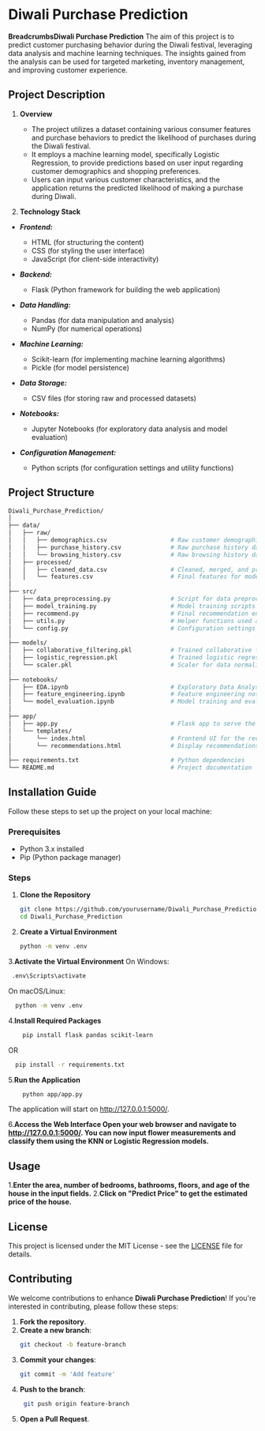 # Diwali Purchase Prediction


**BreadcrumbsDiwali Purchase Prediction** The aim of this project is to predict customer purchasing behavior during the Diwali festival, leveraging data analysis and machine learning techniques. The insights gained from the analysis can be used for targeted marketing, inventory management, and improving customer experience.
## Project Description

1. **Overview**
   - The project utilizes a dataset containing various consumer features and purchase behaviors to predict the likelihood of purchases during the Diwali festival.
   - It employs a machine learning model, specifically Logistic Regression, to provide predictions based on user input regarding customer demographics and shopping preferences.
   - Users can input various customer characteristics, and the application returns the predicted likelihood of making a purchase during Diwali.
     
2. **Technology Stack**
- ***Frontend:*** 
  - HTML (for structuring the content)
  - CSS (for styling the user interface)
  - JavaScript (for client-side interactivity)

- ***Backend:***
  - Flask (Python framework for building the web application)

- ***Data Handling:***
  - Pandas (for data manipulation and analysis)
  - NumPy (for numerical operations)

- ***Machine Learning:***
  - Scikit-learn (for implementing machine learning algorithms)
  - Pickle (for model persistence)

- ***Data Storage:***
  - CSV files (for storing raw and processed datasets)

- ***Notebooks:***
  - Jupyter Notebooks (for exploratory data analysis and model evaluation)

- ***Configuration Management:***
  - Python scripts (for configuration settings and utility functions)


## Project Structure

   ```bash
Diwali_Purchase_Prediction/
│
├── data/
│   ├── raw/
│   │   ├── demographics.csv                  # Raw customer demographics dataset
│   │   ├── purchase_history.csv              # Raw purchase history data
│   │   └── browsing_history.csv              # Raw browsing history data
│   ├── processed/
│   │   ├── cleaned_data.csv                  # Cleaned, merged, and preprocessed data
│   │   └── features.csv                      # Final features for model training
│
├── src/
│   ├── data_preprocessing.py                 # Script for data preprocessing and feature engineering
│   ├── model_training.py                     # Model training scripts for various models
│   ├── recommend.py                          # Final recommendation engine script
│   ├── utils.py                              # Helper functions used across the project
│   └── config.py                             # Configuration settings for paths, parameters, etc.
│
├── models/
│   ├── collaborative_filtering.pkl           # Trained collaborative filtering model
│   ├── logistic_regression.pkl               # Trained logistic regression model
│   └── scaler.pkl                            # Scaler for data normalization (if required)
│
├── notebooks/
│   ├── EDA.ipynb                             # Exploratory Data Analysis (EDA) notebook
│   ├── feature_engineering.ipynb             # Feature engineering notebook
│   └── model_evaluation.ipynb                # Model training and evaluation notebook
│
├── app/
│   ├── app.py                                # Flask app to serve the recommendation engine
│   └── templates/
│       └── index.html                        # Frontend UI for the recommendation system
│       └── recommendations.html              # Display recommendations for users
│
├── requirements.txt                          # Python dependencies
└── README.md                                 # Project documentation
```

## Installation Guide

Follow these steps to set up the project on your local machine:

### Prerequisites

- Python 3.x installed
- Pip (Python package manager)

### Steps

1. **Clone the Repository**
   ```bash
   git clone https://github.com/yourusername/Diwali_Purchase_Prediction.git
   cd Diwali_Purchase_Prediction
2. **Create a Virtual Environment**
    ```bash
    python -m venv .env
3.**Activate the Virtual Environment**
On Windows:
  ```bash
   .env\Scripts\activate
 ```
On macOS/Linux:
  ```bash
    python -m venv .env
 ```
4.**Install Required Packages**
```bash
    pip install flask pandas scikit-learn
```
  OR
```bash
  pip install -r requirements.txt
```
5.**Run the Application**
```bash
    python app/app.py
```
The application will start on http://127.0.0.1:5000/.


6.**Access the Web Interface Open your web browser and navigate to http://127.0.0.1:5000/. You can now input flower measurements and classify them using the KNN or Logistic Regression models.**

## Usage
1.**Enter the area, number of bedrooms, bathrooms, floors, and age of the house in the input fields.**
2.**Click on "Predict Price" to get the estimated price of the house.**

## License

This project is licensed under the MIT License - see the [LICENSE](LICENSE.md) file for details.

## Contributing

We welcome contributions to enhance **Diwali Purchase Prediction**! If you're interested in contributing, please follow these steps:

1. **Fork the repository**.
2. **Create a new branch**:
   ```bash
   git checkout -b feature-branch
3. **Commit your changes**:
   ```bash
   git commit -m 'Add feature'
   ```
4. **Push to the branch**:
   ```bash
    git push origin feature-branch
   ```
5. **Open a Pull Request**.


